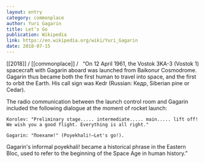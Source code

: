 ```yaml
---
layout: entry
category: commonplace
author: Yuri Gagarin
title: Let’s Go
publication: Wikipedia
link: https://en.wikipedia.org/wiki/Yuri_Gagarin
date: 2018-07-15
---
```


[[2018]] / [[commonplace]] / 
 
“On 12 April 1961, the Vostok 3KA-3 (Vostok 1) spacecraft with Gagarin aboard was launched from Baikonur Cosmodrome. Gagarin thus became both the first human to travel into space, and the first to orbit the Earth. His call sign was Kedr (Russian: Кедр, Siberian pine or Cedar).
	
The radio communication between the launch control room and Gagarin included the following dialogue at the moment of rocket launch:

    Korolev: "Preliminary stage..... intermediate..... main..... lift off! We wish you a good flight. Everything is all right."

    Gagarin: "Поехали!" (Poyekhali!—Let's go!).

Gagarin's informal poyekhali! became a historical phrase in the Eastern Bloc, used to refer to the beginning of the Space Age in human history.”